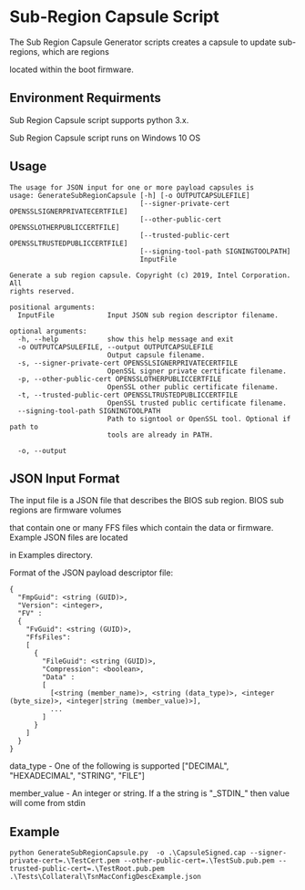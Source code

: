 # Sub-Region Capsule Script

The Sub Region Capsule Generator scripts creates a capsule to update sub-regions, which are regions

located within the boot firmware.

## Environment Requirments

Sub Region Capsule script supports python 3.x.

Sub Region Capsule script runs on Windows 10 OS


## Usage

```
The usage for JSON input for one or more payload capsules is
usage: GenerateSubRegionCapsule [-h] [-o OUTPUTCAPSULEFILE]
                                [--signer-private-cert OPENSSLSIGNERPRIVATECERTFILE]
                                [--other-public-cert OPENSSLOTHERPUBLICCERTFILE]
                                [--trusted-public-cert OPENSSLTRUSTEDPUBLICCERTFILE]
                                [--signing-tool-path SIGNINGTOOLPATH]
                                InputFile

Generate a sub region capsule. Copyright (c) 2019, Intel Corporation. All
rights reserved.

positional arguments:
  InputFile             Input JSON sub region descriptor filename.

optional arguments:
  -h, --help            show this help message and exit
  -o OUTPUTCAPSULEFILE, --output OUTPUTCAPSULEFILE
                        Output capsule filename.
  -s, --signer-private-cert OPENSSLSIGNERPRIVATECERTFILE
                        OpenSSL signer private certificate filename.
  -p, --other-public-cert OPENSSLOTHERPUBLICCERTFILE
                        OpenSSL other public certificate filename.
  -t, --trusted-public-cert OPENSSLTRUSTEDPUBLICCERTFILE
                        OpenSSL trusted public certificate filename.
  --signing-tool-path SIGNINGTOOLPATH
                        Path to signtool or OpenSSL tool. Optional if path to
                        tools are already in PATH.

  -o, --output
```

## JSON Input Format

The input file is a JSON file that describes the BIOS sub region. BIOS sub regions are firmware volumes

that contain one or many FFS files which contain the data or firmware. Example JSON files are located

in Examples directory.

Format of the JSON payload descriptor file:
```
{
  "FmpGuid": <string (GUID)>,
  "Version": <integer>,
  "FV" :
  {
    "FvGuid": <string (GUID)>,
    "FfsFiles":
    [
      {
        "FileGuid": <string (GUID)>,
        "Compression": <boolean>,
        "Data" :
        [
          [<string (member_name)>, <string (data_type)>, <integer (byte_size)>, <integer|string (member_value)>],
          ...
        ]
      }
    ]
  }
}
```

data_type - One of the following is supported ["DECIMAL", "HEXADECIMAL", "STRING", "FILE"]

member_value - An integer or string. If a the string is "\_STDIN\_" then value will come from stdin

## Example
```
python GenerateSubRegionCapsule.py  -o .\CapsuleSigned.cap --signer-private-cert=.\TestCert.pem --other-public-cert=.\TestSub.pub.pem --trusted-public-cert=.\TestRoot.pub.pem .\Tests\Collateral\TsnMacConfigDescExample.json
```